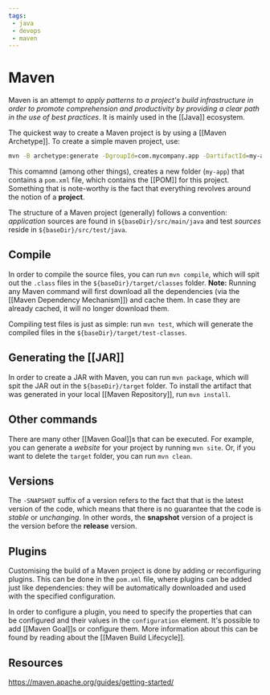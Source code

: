 ```yaml
---
tags:
 - java
 - devops
 - maven
---
```

# Maven
Maven is an attempt _to apply patterns to a project's build infrastructure in order to promote comprehension and productivity by providing a clear path in the use of best practices_. It is mainly used in the [[Java]] ecosystem.

The quickest way to create a Maven project is by using a [[Maven Archetype]]. To create a simple maven project, use:

```sh
mvn -B archetype:generate -DgroupId=com.mycompany.app -DartifactId=my-app -DarchetypeArtifactId=maven-archetype-quickstart -DarchetypeVersion=1.4
```

This comamnd (among other things), creates a new folder (`my-app`) that contains a `pom.xml`
file, which contains the [[POM]] for this project. Something that is note-worthy is the fact that everything revolves around the notion of a **project**.

The structure of a Maven project (generally) follows a convention: *application* sources are found in `${baseDir}/src/main/java` and test *sources* reside in `${baseDir}/src/test/java`.

## Compile
In order to compile the source files, you can run `mvn compile`, which will spit out the `.class` files in the `${baseDir}/target/classes` folder. **Note:** Running any Maven command will first download all the dependencies (via the [[Maven Dependency Mechanism]]) and cache them. In case they are already cached, it will no longer download them.

Compiling test files is just as simple: run `mvn test`, which will generate the compiled files in the `${baseDir}/target/test-classes`.

## Generating the [[JAR]]
In order to create a JAR with Maven, you can run `mvn package`, which will spit the JAR out in the `${baseDir}/target` folder. To install the artifact that was generated in your local [[Maven Repository]], run `mvn install`.

## Other commands
There are many other [[Maven Goal]]s that can be executed. For example, you can generate a _website_ for your project by running `mvn site`. Or, if you want to delete the `target` folder, you can run `mvn clean`.

## Versions
The `-SNAPSHOT` suffix of a version refers to the fact that that is the latest version of the code, which means that there is no guarantee that the code is _stable_ or _unchanging_. In other words, the **snapshot** version of a project is the version before the **release** version.

## Plugins
Customising the build of a Maven project is done by adding or reconfiguring plugins. This can be done in the `pom.xml` file, where plugins can be added just like dependencies: they will be automatically downloaded and used with the specified configuration.

In order to configure a plugin, you need to specify the properties that can be configured and their values in the `configuration` element. It's possible to add [[Maven Goal]]s or configure them. More information about this can be found by reading about the [[Maven Build Lifecycle]].

## Resources
https://maven.apache.org/guides/getting-started/